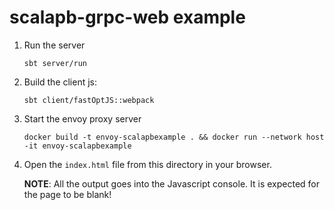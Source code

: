 # scalapb-grpc-web example

1. Run the server

   ```
   sbt server/run
   ```

2. Build the client js:

   ```
   sbt client/fastOptJS::webpack
   ```

3. Start the envoy proxy server

   ```
   docker build -t envoy-scalapbexample . && docker run --network host -it envoy-scalapbexample
   ```

4. Open the `index.html` file from this directory in your browser.

   **NOTE**: All the output goes into the Javascript console. It is expected for the
   page to be blank!
